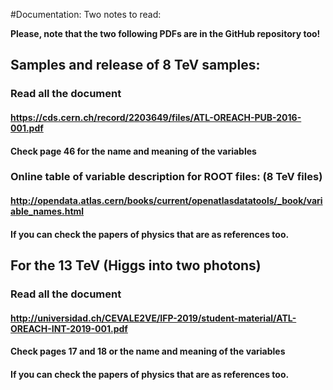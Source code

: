 #Documentation:
Two notes to read:                                                                                                               

**Please, note that the two following PDFs are in the GitHub repository too!**

## Samples and release of 8 TeV samples:
### Read all the document
#### https://cds.cern.ch/record/2203649/files/ATL-OREACH-PUB-2016-001.pdf
#### Check page 46 for the name and meaning of the variables
### Online table of variable description for ROOT files: (8 TeV files)
#### http://opendata.atlas.cern/books/current/openatlasdatatools/_book/variable_names.html
#### If you can check the papers of physics that are as references too.

## For the 13 TeV (Higgs into two photons)
### Read all the document
#### http://universidad.ch/CEVALE2VE/IFP-2019/student-material/ATL-OREACH-INT-2019-001.pdf
#### Check pages 17 and 18 or the name and meaning of the variables
#### If you can check the papers of physics that are as references too.

